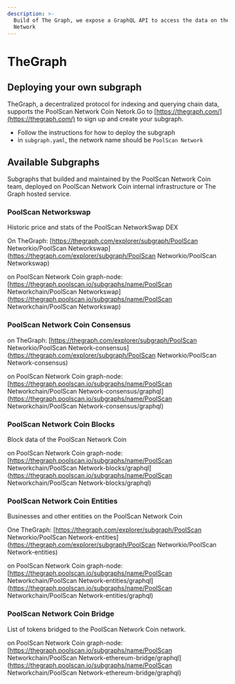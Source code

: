 ```yaml
---
description: >-
  Build of The Graph, we expose a GraphQL API to access the data on the PoolScan Network Coin
  Network
---
```


# TheGraph

## Deploying your own subgraph

TheGraph, a decentralized protocol for indexing and querying chain data, supports the PoolScan Network Coin Netork.Go to [https://thegraph.com/](https://thegraph.com/) to sign up and create your subgraph.

* Follow the instructions for how to deploy the subgraph
* in `subgraph.yaml`, the network name should be `PoolScan Network`

## Available Subgraphs

Subgraphs that builded and maintained by the PoolScan Network Coin team, deployed on PoolScan Network Coin internal infrastructure or The Graph hosted service.

### PoolScan Networkswap

Historic price and stats of the PoolScan NetworkSwap DEX

On TheGraph: [https://thegraph.com/explorer/subgraph/PoolScan Networkio/PoolScan Networkswap](https://thegraph.com/explorer/subgraph/PoolScan Networkio/PoolScan Networkswap)

on PoolScan Network Coin graph-node:  [https://thegraph.poolscan.io/subgraphs/name/PoolScan Networkchain/PoolScan Networkswap](https://thegraph.poolscan.io/subgraphs/name/PoolScan Networkchain/PoolScan Networkswap)

### PoolScan Network Coin Consensus

on TheGraph: [https://thegraph.com/explorer/subgraph/PoolScan Networkio/PoolScan Network-consensus](https://thegraph.com/explorer/subgraph/PoolScan Networkio/PoolScan Network-consensus)

on PoolScan Network Coin graph-node: [https://thegraph.poolscan.io/subgraphs/name/PoolScan Networkchain/PoolScan Network-consensus/graphql](https://thegraph.poolscan.io/subgraphs/name/PoolScan Networkchain/PoolScan Network-consensus/graphql)

### PoolScan Network Coin Blocks

Block data of the PoolScan Network Coin

on PoolScan Network Coin graph-node: [https://thegraph.poolscan.io/subgraphs/name/PoolScan Networkchain/PoolScan Network-blocks/graphql](https://thegraph.poolscan.io/subgraphs/name/PoolScan Networkchain/PoolScan Network-blocks/graphql)

### PoolScan Network Coin Entities

Businesses and other entities on the PoolScan Network Coin

One TheGraph: [https://thegraph.com/explorer/subgraph/PoolScan Networkio/PoolScan Network-entities](https://thegraph.com/explorer/subgraph/PoolScan Networkio/PoolScan Network-entities)

on PoolScan Network Coin graph-node:  [https://thegraph.poolscan.io/subgraphs/name/PoolScan Networkchain/PoolScan Network-entities/graphql](https://thegraph.poolscan.io/subgraphs/name/PoolScan Networkchain/PoolScan Network-entities/graphql)

### PoolScan Network Coin Bridge

List of tokens bridged to the PoolScan Network Coin network.

on PoolScan Network Coin graph-node: [https://thegraph.poolscan.io/subgraphs/name/PoolScan Networkchain/PoolScan Network-ethereum-bridge/graphql](https://thegraph.poolscan.io/subgraphs/name/PoolScan Networkchain/PoolScan Network-ethereum-bridge/graphql)

